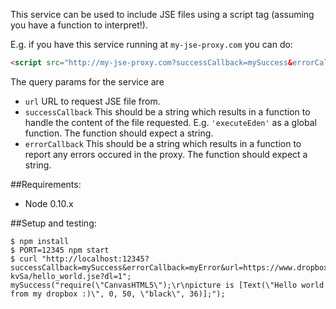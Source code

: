 This service can be used to include JSE files using a script tag (assuming you have a function to interpret!).

E.g. if you have this service running at `my-jse-proxy.com` you can do:

```html
<script src="http://my-jse-proxy.com?successCallback=mySuccess&errorCallback=myError&url=https://www.dropbox.com/sh/zyolrocnz9pmih3/AAAfhtkH5kkqmHvPm_Bi-kvSa/hello_world.jse?dl=1"></script>
```

The query params for the service are

* `url` URL to request JSE file from.
* `successCallback` This should be a string which results in a function to
                    handle the content of the file requested. E.g. `'executeEden'` as a global
                    function. The function should expect a string.
* `errorCallback` This should be a string which results in a function to
                  report any errors occured in the proxy. The function should expect a string.

##Requirements:

* Node 0.10.x

##Setup and testing:

```shell
$ npm install
$ PORT=12345 npm start
$ curl "http://localhost:12345?successCallback=mySuccess&errorCallback=myError&url=https://www.dropbox.com/sh/zyolrocnz9pmih3/AAAfhtkH5kkqmHvPm_Bi-kvSa/hello_world.jse?dl=1";
mySuccess("require(\"CanvasHTML5\");\r\npicture is [Text(\"Hello world from my dropbox :)\", 0, 50, \"black\", 36)];");
```

